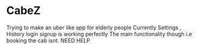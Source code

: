 # CabeZ
Trying to make an uber like app for elderly people
Currently Settings , History login signup is working perfectly 
The main functionality though i.e booking the cab isnt. 
NEED HELP
